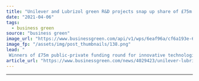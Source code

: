 ```yaml
---
title: "Unilever and Lubrizol green R&D projects snap up share of £75m UK funding"
date: "2021-04-06"
tags: 
  - business green
source: "business green"
image_url: "https://www.businessgreen.com/api/v1/wps/6eaf96a/cf6a193e-68f8-4eb2-aa6b-c7d0ee32a1c9/7/Materials-Innovation-Factory-University-of-Liverpool-3-185x114.png"
image_fp: "/assets/img/post_thumbnails/138.png"
lead: "
 Winners of £75m public-private funding round for innovative technologies announced as government faces flak for 'effective cut' to UK's research budget post-Brexit ..."
article_url: "https://www.businessgreen.com/news/4029423/unilever-lubrizol-green-projects-snap-share-gbp75m-uk-funding"
---
```


---
